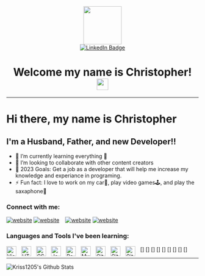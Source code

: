 <div id="header" align="center">
 <img src="https://media.giphy.com/media/gjrYDwbjnK8x36xZIO/giphy.gif" width="100" />
 <div id="badges" align="center">
 <a href="https://www.linkedin.com/in/christopher-morejon-067ab7254/">
 <img src="https://img.shields.io/badge/linkedin-%230077B5.svg?style=for-the-badge&logo=linkedin&logoColor=white" alt="LinkedIn Badge" />
 </a>
 </div>
 <img src="https://komarev.com/ghpvc/?username=Lupey1103&style=flat-square&color=blue" alt=""/>
 <h1>
  Welcome my name is Christopher!
  <img src="https://media.giphy.com/media/hvRJCLFzcasrR4ia7z/giphy.gif" width="30px"/>
</h1>
 </div>
 <!-- <div align="center">
  <img src="https://media3.giphy.com/media/ZVik7pBtu9dNS/giphy.gif?cid=ecf05e47be8dg8tydr28a0d8rar59sntb3hafyiuw554tvfa&rid=giphy.gif&ct=g" width="600" height="300" />
 </div> -->

----

# Hi there, my name is Christopher

## I'm a Husband, Father, and new Developer!!

- 🌱 I’m currently learning everything 🤣
- 👯 I’m looking to collaborate with other content creators
- 🥅 2023 Goals: Get a job as a developer that will help me increase my knowledge and experiance in programing.
- ⚡ Fun fact: I love to work on my car🔧, play video games🕹️, and play the saxaphone🎷

### Connect with me:

[![website](./img/linkedin-light.svg)](https://linkedin.com/in/christopher-morejon-067ab7254#gh-light-mode-only)
[![website](./img/linkedin-dark.svg)](https://linkedin.com/in/christopher-morejon-067ab7254#gh-dark-mode-only)
&nbsp;&nbsp;
[![website](./img/vercel-light.svg)](https://vercel.com/kriss1205#gh-light-mode-only)
[![website](./img/vercel-dark.svg)](https://vercel.com/kriss1205#gh-dark-mode-only)
&nbsp;&nbsp;

### Languages and Tools I've been learning:

[<img align="left" alt="Visual Studio Code" width="26px" src="https://cdn.jsdelivr.net/gh/devicons/devicon/icons/vscode/vscode-original.svg" style="padding-right:10px;" />]
[<img align="left" alt="HTML5" width="26px" src="https://cdn.jsdelivr.net/gh/devicons/devicon/icons/html5/html5-original.svg" style="padding-right:10px;" />]
[<img align="left" alt="CSS3" width="26px" src="https://cdn.jsdelivr.net/gh/devicons/devicon/icons/css3/css3-original.svg" style="padding-right:10px;" />]
[<img align="left" alt="JavaScript" width="26px" src="https://cdn.jsdelivr.net/gh/devicons/devicon/icons/javascript/javascript-original.svg" style="padding-right:10px;" />]
[<img align="left" alt="React" width="26px" src="https://cdn.jsdelivr.net/gh/devicons/devicon/icons/react/react-original.svg" style="padding-right:10px;" />]
[<img align="left" alt="MySQL" width="26px" src="https://cdn.jsdelivr.net/gh/devicons/devicon/icons/mysql/mysql-original.svg" style="padding-right:10px;" />]
[<img align="left" alt="Git" width="26px" src="https://cdn.jsdelivr.net/gh/devicons/devicon/icons/git/git-original.svg" style="padding-right:10px;" />]
[<img align="left" alt="GitHub" width="26px" src="https://user-images.githubusercontent.com/3369400/139447912-e0f43f33-6d9f-45f8-be46-2df5bbc91289.png" style="padding-right:10px;" />]
[<img align="left" alt="GitHub" width="26px" src="https://user-images.githubusercontent.com/3369400/139448065-39a229ba-4b06-434b-bc67-616e2ed80c8f.png" style="padding-right:10px;" />]

---

<img align="left" alt="Kriss1205's Github Stats" src="https://github-readme-stats.vercel.app/api?username=Kriss1205&show_icons=true&hide_border=true" />
